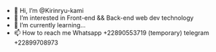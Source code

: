 - 👋 Hi, I’m @Kirinryu-kami
- 👀 I’m interested in Front-end && Back-end web dev technology
- 🌱 I’m currently learning...
- 📫 How to reach me Whatsapp +22890553719 (temporary) telegram +22899708973 
